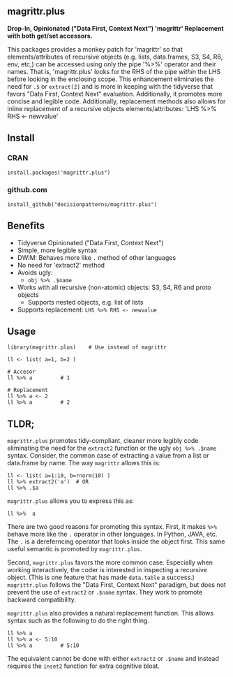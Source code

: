 ## magrittr.plus

**Drop-In, Opinionated ("Data First, Context Next") 'magrittr' Replacement
    with both get/set accessors.** 
    
This packages provides a monkey patch for 'magrittr' so that
elements/attributes of recursive objects 
(e.g. lists, data.frames, S3, S4, R6, env, etc,) can be accessed using only 
the pipe '%>%' operator and their names. That is, 'magrittr.plus' looks for 
the RHS of the pipe *within* the LHS before looking in the enclosing scope. 
This enhancement eliminates the need for `.$` or `extract[2]` and is more 
in keeping with the tidyverse that favors "Data First, Context Next" 
evaluation.  Additionally, it promotes more concise and legible code. 
Additionally, replacement methods also allows for inline replacement of a 
recursive objects elements/attributes: 'LHS %>% RHS <- newvalue'    


## Install 

### CRAN 

    install.packages('magrittr.plus")

### github.com

    install_github("decisionpatterns/magrittr.plus")


## Benefits

 - Tidyverse Opinionated ("Data First, Context Next")
 - Simple, more legible syntax 
 - DWIM: Behaves more like `.` method of other languages 
 - No need for 'extract2' method
 - Avoids ugly:
   * `obj %>% .$name` 
 - Works with all recursive (non-atomic) objects: S3, S4, R6 and proto objects
   * Supports nested objects, e.g. list of lists
 - Supports replacement: `LHS %>% RHS <- newvalue`


## Usage

    library(magrittr.plus)    # Use instead of magrittr
     
    ll <- list( a=1, b=2 ) 
     
    # Accesor
    ll %>% a         # 1
     
    # Replacement
    ll %>% a <- 2  
    ll %>% a         # 2


## TLDR;

`magrittr.plus` promotes tidy-compliant, cleaner more legibly code eliminating 
the need for the `extract2` function or the ugly `obj %>% .$name` syntax. 
Consider, the common case of extracting a value from a list or data.frame by 
name. The way `magrittr` allows this is:

    ll <- list( a=1:10, b=rnorm(10) ) 
    ll %>% extract2('a')  # OR
    ll %>% .$a

`magrittr.plus` allows you to express this as:

    ll %>%  a

There are two good reasons for promoting this syntax. First, it makes `%>%` 
behave more like the `.` operator in other languages. In Python, JAVA, etc.  
The `.` is a dereferncing operator that looks inside the object first. This same
useful semantic is promoted by `magrittr.plus`.

Second, `magrittr.plus` favors the more common case. Especially when working 
interactively, the coder is interested in inspecting a recursive object. 
(This is one feature that has made `data.table` a success.) `magrittr.plus` 
follows the "Data First, Context Next" paradigm, but does not prevent the use 
of  `extract2` or `.$name` syntax. They work to promote backward compatibility. 


`magrittr.plus` also provides a natural replacement function. This allows syntax
such as the following to do the right thing.

    ll %>% a
    ll %>% a <- 5:10
    ll %>% a         # 5:10

The equivalent cannot be done with either `extract2` or `.$name` and instead requires the `inset2` function for extra cognitive bloat.  
